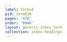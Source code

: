 ```yaml
---
label: Talmud
pid: term630
pages: '476'
order: '0946'
layout: generic_index_term
collection: index-headings
---
```

